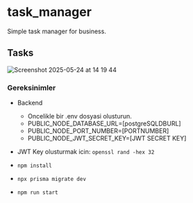 # task_manager
Simple task manager for business.

## Tasks

![Screenshot 2025-05-24 at 14 19 44](https://github.com/user-attachments/assets/d87f87e9-a6e3-4642-8514-8292c28b7641)

### Gereksinimler
- Backend
  - Oncelikle bir .env dosyasi olusturun.
  - PUBLIC_NODE_DATABASE_URL=[postgreSQLDBURL]
  - PUBLIC_NODE_PORT_NUMBER=[PORTNUMBER]
  - PUBLIC_NODE_JWT_SECRET_KEY=[JWT SECRET KEY]

- JWT Key olusturmak icin: `openssl rand -hex 32`
- `npm install`
- `npx prisma migrate dev`
- `npm run start`
